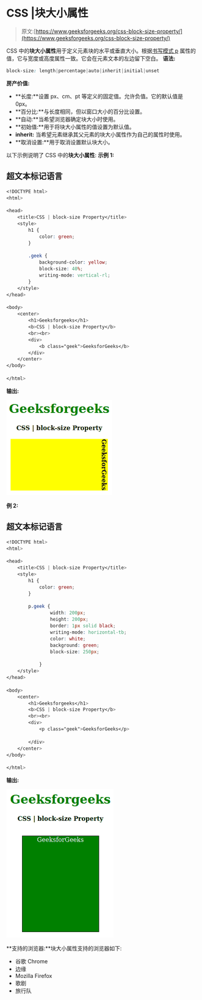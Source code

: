 # CSS |块大小属性

> 原文:[https://www.geeksforgeeks.org/css-block-size-property/](https://www.geeksforgeeks.org/css-block-size-property/)

CSS 中的**块大小属性**用于定义元素块的水平或垂直大小。根据[书写模式 p](https://www.geeksforgeeks.org/css-writing-mode-property/) 属性的值，它与宽度或高度属性一致。它会在元素文本的左边留下空白。
**语法:**

```css
block-size: length|percentage|auto|inherit|initial|unset
```

**房产价值:**

*   **长度:**设置 px、cm、pt 等定义的固定值。允许负值。它的默认值是 0px。
*   **百分比:**与长度相同，但以窗口大小的百分比设置。
*   **自动:**当希望浏览器确定块大小时使用。
*   **初始值:**用于将块大小属性的值设置为默认值。
*   **inherit:** 当希望元素继承其父元素的块大小属性作为自己的属性时使用。
*   **取消设置:**用于取消设置默认块大小。

以下示例说明了 CSS 中的**块大小属性**:
**示例 1:**

## 超文本标记语言

```css
<!DOCTYPE html>
<html>

<head>
    <title>CSS | block-size Property</title>
    <style>
        h1 {
            color: green;
        }

        .geek {
            background-color: yellow;
            block-size: 40%;
            writing-mode: vertical-rl;
        }
    </style>
</head>

<body>
    <center>
        <h1>Geeksforgeeks</h1>
        <b>CSS | block-size Property</b>
        <br><br>
        <div>
            <b class="geek">GeeksforGeeks</b>
        </div>
    </center>
</body>

</html>
```

**输出:**

![](img/b1d98b1dc52907a6d7f827be00d148fc.png)

**例 2:**

## 超文本标记语言

```css
<!DOCTYPE html>
<html>

<head>
    <title>CSS | block-size Property</title>
    <style>
        h1 {
            color: green;
        }

        p.geek {
                width: 200px;
                height: 200px;
                border: 1px solid black;
                writing-mode: horizontal-tb;
                color: white;
                background: green;
                block-size: 250px;

            }
    </style>
</head>

<body>
    <center>
        <h1>Geeksforgeeks</h1>
        <b>CSS | block-size Property</b>
        <br><br>
        <div>
            <p class="geek">GeeksforGeeks</p>

        </div>
    </center>
</body>

</html>                   
```

**输出:**

![](img/7a15d161b6dd6c2708972f3ab59ade17.png)

**支持的浏览器:**块大小属性支持的浏览器如下:

*   谷歌 Chrome
*   边缘
*   Mozilla Firefox
*   歌剧
*   旅行队